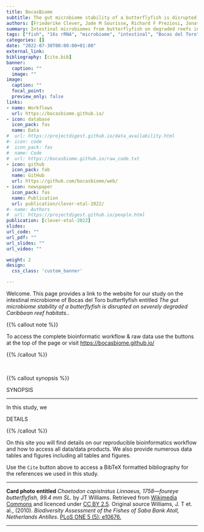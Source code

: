 ```yaml
---
title: BocasBiome
subtitle: The gut microbiome stability of a butterflyfish is disrupted on severely degraded Caribbean reef habitats.
authors: [Friederike Clever, Jade M Sourisse, Richard F Preziosi, Jonathan A Eisen, E Catalina Rodriguez Guerra, Jarrod J Scott, Laetitia GE Wilkins, Andrew H Altieri, W Owen McMillan, Matthieu Leray]
summary: Intestinal microbiomes from butterflyfish on degraded reefs in Bocas del Toro.
tags: ["fish", "16s rRNA", "microbiome", "intestinal", "Bocas del Toro", "coral reefs"]
categories: []
date: "2022-07-30T00:00:00+01:00"
external_link:
bibliography: [cite.bib]
banner:
  caption: ""
  image: ""
image:
  caption: ""
  focal_point:
  preview_only: false
links:
- name: Workflows
  url: https://bocasbiome.github.io/
- icon: database
  icon_pack: fas
  name: Data
#  url: https://projectdigest.github.io/data_availability.html
#- icon: code
#  icon_pack: fas
#  name: Code
#  url: https://bocasbiome.github.io/raw_code.txt
- icon: github
  icon_pack: fab
  name: GitHub
  url: https://github.com/bocasbiome/web/
- icon: newspaper
  icon_pack: fas
  name: Publication
  url: publication/clever-etal-2022/
#- name: Authors
#  url: https://projectdigest.github.io/people.html
publication: [clever-etal-2022]
slides:
url_code: ""
url_pdf: ""
url_slides: ""
url_video: ""

weight: 2
design:
  css_class: 'custom_banner'

---
```


Welcome. This page provides a link to the website for our study on the intestinal microbiome of Bocas del Toro butterflyfish entitled <em>The gut microbiome stability of a butterflyfish is disrupted on severely degraded Caribbean reef habitats.</em>.


{{% callout note %}}

To access the complete bioinformatic workflow & raw data use the buttons at the top of the page or visit
https://bocasbiome.github.io/

{{% /callout %}}

<br/>

{{% callout synopsis %}}

SYNOPSIS
<hr>
In this study, we

DETAILS

{{% /callout %}}

On this site you will find details on our reproducible bioinformatics workflow and how to access all data/data products. We also provide numerous data tables and figures including all tables and figures.

Use the `Cite` button above to access a BibTeX formatted bibliography for the references we used in this study.

<hr>

<div class="credits">
  <p>
    <strong>Card photo entitled</strong> <em>Chaetodon capistratus Linnaeus, 1758—foureye butterflyfish, 99.4 mm SL.</em> by JT Williams. Retrieved from <a href="https://commons.wikimedia.org/wiki/File:Chaetodon_capistratus_-_pone.0010676.g099.png">Wikimedia Commons</a> and licenced under <a href="https://creativecommons.org/licenses/by/2.5/deed.en">CC BY 2.5</a>. Original source Williams, J. T et. al., (2010). <em>Biodiversity Assessment of the Fishes of Saba Bank Atoll, Netherlands Antilles</em>. <a href="https://doi.org/10.1371/journal.pone.0010676"> PLoS ONE 5 (5): e10676.</a>
  </p>
</div>

<hr>
